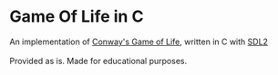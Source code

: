 # Game Of Life in C

An implementation of [Conway's Game of Life](https://en.wikipedia.org/wiki/Conway%27s_Game_of_Life), written in C with [SDL2](https://www.libsdl.org/)
<br><br>
Provided as is. Made for educational purposes.